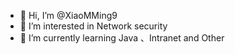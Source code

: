 - 👋 Hi, I’m @XiaoMMing9
- 👀 I’m interested in Network security
- 🌱 I’m currently learning Java 、Intranet and Other 

<!---
XiaoMMing9/XiaoMMing9 is a ✨ special ✨ repository because its `README.md` (this file) appears on your GitHub profile.
You can click the Preview link to take a look at your changes.
--->
